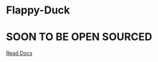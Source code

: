 # Flappy-Duck

# SOON TO BE OPEN SOURCED

[Read Docs](https://flappyduck-organization.gitbook.io/flappy-duck/rewards-and-halving-schedule)
